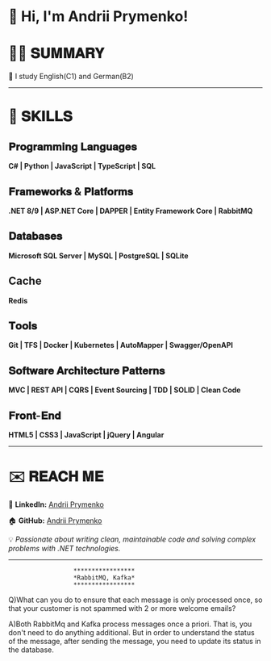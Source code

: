 # 👋 Hi, I'm Andrii Prymenko!

# 👨‍💻 𝐒𝐔𝐌𝐌𝐀𝐑𝐘  
🌱 I study English(C1) and German(B2)

---

# 💪 𝐒𝐊𝐈𝐋𝐋𝐒  

## 𝐏𝐫𝐨𝐠𝐫𝐚𝐦𝐦𝐢𝐧𝐠 𝐋𝐚𝐧𝐠𝐮𝐚𝐠𝐞𝐬  

**C# | Python | JavaScript | TypeScript | SQL**  

## 𝐅𝐫𝐚𝐦𝐞𝐰𝐨𝐫𝐤𝐬 & 𝐏𝐥𝐚𝐭𝐟𝐨𝐫𝐦𝐬  

**.NET 8/9 | ASP.NET Core | DAPPER | Entity Framework Core | RabbitMQ**  

## 𝐃𝐚𝐭𝐚𝐛𝐚𝐬𝐞𝐬  

**Microsoft SQL Server | MySQL | PostgreSQL | SQLite**

## Cache

**Redis**

## 𝐓𝐨𝐨𝐥𝐬  

**Git | TFS | Docker | Kubernetes | AutoMapper | Swagger/OpenAPI**  

## 𝐒𝐨𝐟𝐭𝐰𝐚𝐫𝐞 𝐀𝐫𝐜𝐡𝐢𝐭𝐞𝐜𝐭𝐮𝐫𝐞 𝐏𝐚𝐭𝐭𝐞𝐫𝐧𝐬  

**MVC | REST API | CQRS | Event Sourcing | TDD | SOLID | Clean Code**  

## 𝐅𝐫𝐨𝐧𝐭-𝐄𝐧𝐝  

**HTML5 | CSS3 | JavaScript | jQuery | Angular**  

---

# ✉️ 𝐑𝐄𝐀𝐂𝐇 𝐌𝐄  

🔗 **LinkedIn:** [Andrii Prymenko](https://www.linkedin.com/in/andriiprymenko)  

🏠 **GitHub:** [Andrii Prymenko](https://github.com/abprymenko)  


💡 *Passionate about writing clean, maintainable code and solving complex problems with .NET technologies.*  

---

                      *****************
                      *RabbitMQ, Kafka*
                      *****************

Q)What can you do to ensure that each message is only processed once,
so that your customer is not spammed with 2 or more welcome emails?

A)Both RabbitMq and Kafka process messages once a priori. That is, you don't need to do anything additional.
But in order to understand the status of the message, after sending the message, 
you need to update its status in the database.
<!---
abprymenko/abprymenko is a ✨ special ✨ repository because its `README.md` (this file) appears on your GitHub profile.
You can click the Preview link to take a look at your changes.
--->
